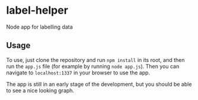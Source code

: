 # label-helper
Node app for labelling data

## Usage

To use, just clone the repository and run `npm install` in its root, and then run the `app.js` file (for example by running `node app.js`). Then you can navigate to `localhost:1337` in your browser to use the app.

The app is still in an early stage of the development, but you should be able to see a nice looking graph.
